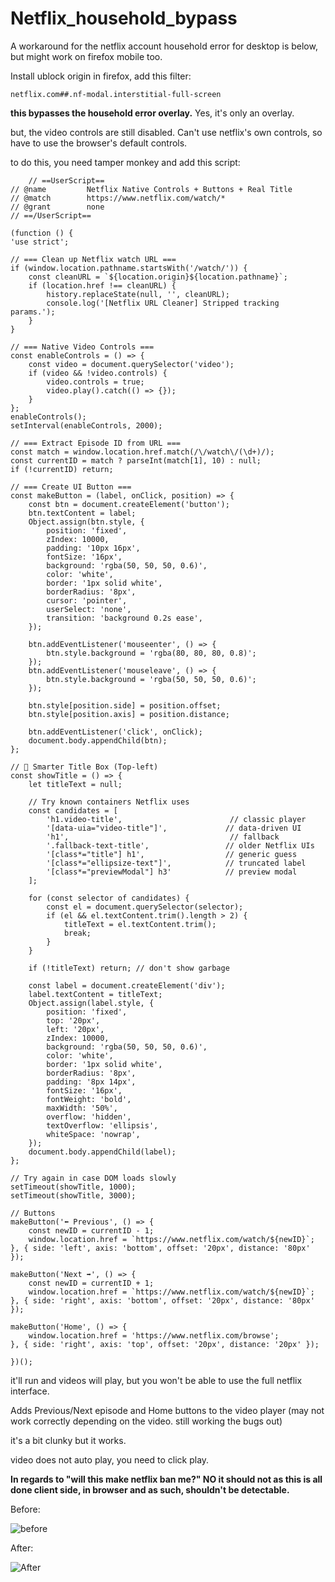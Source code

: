 

# Netflix_household_bypass
A workaround for the netflix account household error
for desktop is below, but might work on firefox mobile too. 


Install ublock origin in firefox, add this filter: 

    netflix.com##.nf-modal.interstitial-full-screen

**this bypasses the household error overlay.** Yes, it's only an overlay.

but, the video controls are still disabled. Can't use netflix's own controls, so have to use the browser's default controls. 

to do this, you need tamper monkey and add this script:

        // ==UserScript==
    // @name         Netflix Native Controls + Buttons + Real Title
    // @match        https://www.netflix.com/watch/*
    // @grant        none
    // ==/UserScript==

    (function () {
    'use strict';

    // === Clean up Netflix watch URL ===
    if (window.location.pathname.startsWith('/watch/')) {
        const cleanURL = `${location.origin}${location.pathname}`;
        if (location.href !== cleanURL) {
            history.replaceState(null, '', cleanURL);
            console.log('[Netflix URL Cleaner] Stripped tracking params.');
        }
    }

    // === Native Video Controls ===
    const enableControls = () => {
        const video = document.querySelector('video');
        if (video && !video.controls) {
            video.controls = true;
            video.play().catch(() => {});
        }
    };
    enableControls();
    setInterval(enableControls, 2000);

    // === Extract Episode ID from URL ===
    const match = window.location.href.match(/\/watch\/(\d+)/);
    const currentID = match ? parseInt(match[1], 10) : null;
    if (!currentID) return;

    // === Create UI Button ===
    const makeButton = (label, onClick, position) => {
        const btn = document.createElement('button');
        btn.textContent = label;
        Object.assign(btn.style, {
            position: 'fixed',
            zIndex: 10000,
            padding: '10px 16px',
            fontSize: '16px',
            background: 'rgba(50, 50, 50, 0.6)',
            color: 'white',
            border: '1px solid white',
            borderRadius: '8px',
            cursor: 'pointer',
            userSelect: 'none',
            transition: 'background 0.2s ease',
        });

        btn.addEventListener('mouseenter', () => {
            btn.style.background = 'rgba(80, 80, 80, 0.8)';
        });
        btn.addEventListener('mouseleave', () => {
            btn.style.background = 'rgba(50, 50, 50, 0.6)';
        });

        btn.style[position.side] = position.offset;
        btn.style[position.axis] = position.distance;

        btn.addEventListener('click', onClick);
        document.body.appendChild(btn);
    };

    // 📝 Smarter Title Box (Top-left)
    const showTitle = () => {
        let titleText = null;

        // Try known containers Netflix uses
        const candidates = [
            'h1.video-title',                        // classic player
            '[data-uia="video-title"]',             // data-driven UI
            'h1',                                    // fallback
            '.fallback-text-title',                 // older Netflix UIs
            '[class*="title"] h1',                  // generic guess
            '[class*="ellipsize-text"]',            // truncated label
            '[class*="previewModal"] h3'            // preview modal
        ];

        for (const selector of candidates) {
            const el = document.querySelector(selector);
            if (el && el.textContent.trim().length > 2) {
                titleText = el.textContent.trim();
                break;
            }
        }

        if (!titleText) return; // don't show garbage

        const label = document.createElement('div');
        label.textContent = titleText;
        Object.assign(label.style, {
            position: 'fixed',
            top: '20px',
            left: '20px',
            zIndex: 10000,
            background: 'rgba(50, 50, 50, 0.6)',
            color: 'white',
            border: '1px solid white',
            borderRadius: '8px',
            padding: '8px 14px',
            fontSize: '16px',
            fontWeight: 'bold',
            maxWidth: '50%',
            overflow: 'hidden',
            textOverflow: 'ellipsis',
            whiteSpace: 'nowrap',
        });
        document.body.appendChild(label);
    };

    // Try again in case DOM loads slowly
    setTimeout(showTitle, 1000);
    setTimeout(showTitle, 3000);

    // Buttons
    makeButton('⬅ Previous', () => {
        const newID = currentID - 1;
        window.location.href = `https://www.netflix.com/watch/${newID}`;
    }, { side: 'left', axis: 'bottom', offset: '20px', distance: '80px' });

    makeButton('Next ➡', () => {
        const newID = currentID + 1;
        window.location.href = `https://www.netflix.com/watch/${newID}`;
    }, { side: 'right', axis: 'bottom', offset: '20px', distance: '80px' });

    makeButton('Home', () => {
        window.location.href = 'https://www.netflix.com/browse';
    }, { side: 'right', axis: 'top', offset: '20px', distance: '20px' });

    })();


it'll run and videos will play, but you won't be able to use the full netflix interface. 

Adds Previous/Next episode and Home buttons to the video player (may not work correctly depending on the video. still working the bugs out)

it's a bit clunky but it works.

video does not auto play, you need to click play. 

****In  regards to "will this make netflix ban me?" NO it should not as this is all done client side, in browser and as such, shouldn't be detectable.****

Before:

![before](https://github.com/user-attachments/assets/1be47aff-4eca-47da-95c8-8338dff5161b)

After: 

![After](https://github.com/user-attachments/assets/89aec486-eadc-4c6d-87d0-f267c55781be)
